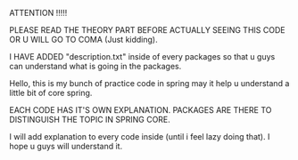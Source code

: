 
ATTENTION !!!!!

PLEASE READ THE THEORY PART BEFORE ACTUALLY SEEING THIS CODE OR U WILL GO TO COMA (Just kidding).

I HAVE ADDED "description.txt" inside of every packages so that u guys can understand what is going in the packages.

Hello, this is my bunch of practice code in spring may it help u understand a little bit of core spring.

EACH CODE HAS IT'S OWN EXPLANATION. PACKAGES ARE THERE TO DISTINGUISH THE TOPIC IN SPRING CORE.

I will add explanation to every code inside (until i feel lazy doing that). I hope u guys will understand it.
